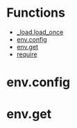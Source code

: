 # Functions
- [_load.load_once](_load.load_once)
- [env.config](env.config)
- [env.get](env.get)
- [require](require)
# env.config

# env.get

